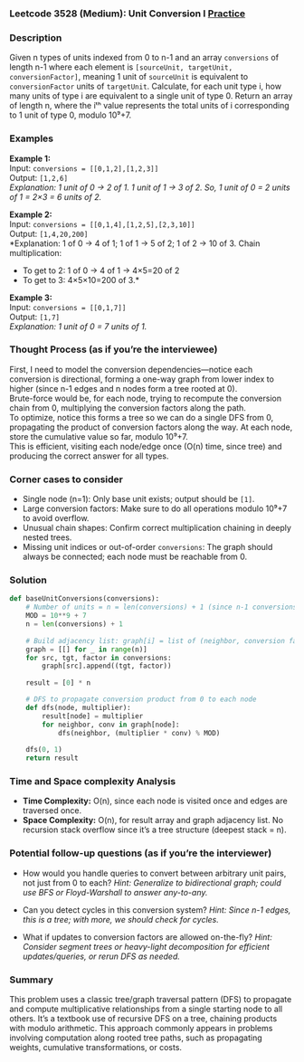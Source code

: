 ### Leetcode 3528 (Medium): Unit Conversion I [Practice](https://leetcode.com/problems/unit-conversion-i)

### Description  
Given n types of units indexed from 0 to n-1 and an array `conversions` of length n-1 where each element is `[sourceUnit, targetUnit, conversionFactor]`, meaning 1 unit of `sourceUnit` is equivalent to `conversionFactor` units of `targetUnit`. Calculate, for each unit type i, how many units of type i are equivalent to a single unit of type 0. Return an array of length n, where the iᵗʰ value represents the total units of i corresponding to 1 unit of type 0, modulo 10⁹+7.

### Examples  

**Example 1:**  
Input: `conversions = [[0,1,2],[1,2,3]]`  
Output: `[1,2,6]`  
*Explanation: 1 unit of 0 → 2 of 1. 1 unit of 1 → 3 of 2. So, 1 unit of 0 = 2 units of 1 = 2×3 = 6 units of 2.*

**Example 2:**  
Input: `conversions = [[0,1,4],[1,2,5],[2,3,10]]`  
Output: `[1,4,20,200]`  
*Explanation: 1 of 0 → 4 of 1; 1 of 1 → 5 of 2; 1 of 2 → 10 of 3. Chain multiplication:  
- To get to 2: 1 of 0 → 4 of 1 → 4×5=20 of 2  
- To get to 3: 4×5×10=200 of 3.*

**Example 3:**  
Input: `conversions = [[0,1,7]]`  
Output: `[1,7]`  
*Explanation: 1 unit of 0 = 7 units of 1.*

### Thought Process (as if you’re the interviewee)  
First, I need to model the conversion dependencies—notice each conversion is directional, forming a one-way graph from lower index to higher (since n-1 edges and n nodes form a tree rooted at 0).  
Brute-force would be, for each node, trying to recompute the conversion chain from 0, multiplying the conversion factors along the path.  
To optimize, notice this forms a tree so we can do a single DFS from 0, propagating the product of conversion factors along the way. At each node, store the cumulative value so far, modulo 10⁹+7.  
This is efficient, visiting each node/edge once (O(n) time, since tree) and producing the correct answer for all types.

### Corner cases to consider  
- Single node (n=1): Only base unit exists; output should be `[1]`.
- Large conversion factors: Make sure to do all operations modulo 10⁹+7 to avoid overflow.
- Unusual chain shapes: Confirm correct multiplication chaining in deeply nested trees.
- Missing unit indices or out-of-order `conversions`: The graph should always be connected; each node must be reachable from 0.

### Solution

```python
def baseUnitConversions(conversions):
    # Number of units = n = len(conversions) + 1 (since n-1 conversions for a tree)
    MOD = 10**9 + 7
    n = len(conversions) + 1
    
    # Build adjacency list: graph[i] = list of (neighbor, conversion factor)
    graph = [[] for _ in range(n)]
    for src, tgt, factor in conversions:
        graph[src].append((tgt, factor))
    
    result = [0] * n

    # DFS to propagate conversion product from 0 to each node
    def dfs(node, multiplier):
        result[node] = multiplier
        for neighbor, conv in graph[node]:
            dfs(neighbor, (multiplier * conv) % MOD)
    
    dfs(0, 1)
    return result
```

### Time and Space complexity Analysis  

- **Time Complexity:** O(n), since each node is visited once and edges are traversed once.  
- **Space Complexity:** O(n), for result array and graph adjacency list. No recursion stack overflow since it’s a tree structure (deepest stack = n).

### Potential follow-up questions (as if you’re the interviewer)  

- How would you handle queries to convert between arbitrary unit pairs, not just from 0 to each?
  *Hint: Generalize to bidirectional graph; could use BFS or Floyd-Warshall to answer any-to-any.*

- Can you detect cycles in this conversion system?
  *Hint: Since n-1 edges, this is a tree; with more, we should check for cycles.*

- What if updates to conversion factors are allowed on-the-fly?
  *Hint: Consider segment trees or heavy-light decomposition for efficient updates/queries, or rerun DFS as needed.*

### Summary
This problem uses a classic tree/graph traversal pattern (DFS) to propagate and compute multiplicative relationships from a single starting node to all others. It’s a textbook use of recursive DFS on a tree, chaining products with modulo arithmetic. This approach commonly appears in problems involving computation along rooted tree paths, such as propagating weights, cumulative transformations, or costs.